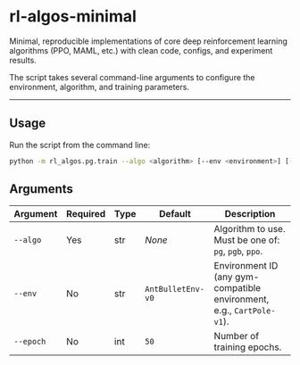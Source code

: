 # rl-algos-minimal

Minimal, reproducible implementations of core deep reinforcement learning algorithms (PPO, MAML, etc.) with clean code, configs, and experiment results.


The script takes several command-line arguments to configure the environment, algorithm, and training parameters.

---

## Usage

Run the script from the command line:

```bash
python -m rl_algos.pg.train --algo <algorithm> [--env <environment>] [--epoch <epochs>]
```

## Arguments

| Argument  | Required | Type | Default           | Description                                                           |
| --------- | -------- | ---- | ----------------- | --------------------------------------------------------------------- |
| `--algo`  | Yes      | str  | *None*            | Algorithm to use. Must be one of: `pg`, `pgb`, `ppo`.                 |
| `--env`   | No       | str  | `AntBulletEnv-v0` | Environment ID (any gym-compatible environment, e.g., `CartPole-v1`). |
| `--epoch` | No       | int  | `50`              | Number of training epochs.                                            |

